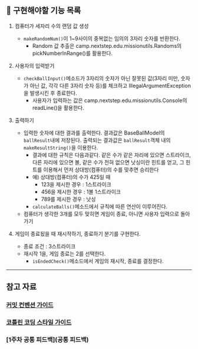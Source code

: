## 📮 구현해야할 기능 목록

1. 컴퓨터가 세자리 수의 랜덤 값 생성
    - `makeRandomNum()`이 1~9사이의 중복없는 임의의 3자리 숫자를 반환한다.
        - Random 값 추출은 camp.nextstep.edu.missionutils.Randoms의 pickNumberInRange()를 활용한다.

2. 사용자의 입력받기
    - `checkBallInput()`메소드가 3자리의 숫자가 아닌 잘못된 값(3자리 미만, 숫자가 아닌 값, 각각 다른 3자리 숫자 등)를 체크하고 IllegalArgumentException을 발생시킨 후
      종료한다.
        - 사용자가 입력하는 값은 camp.nextstep.edu.missionutils.Console의 readLine()을 활용한다.


3. 출력하기
    - 입력한 숫자에 대한 결과를 출력한다.
      결과값은 BaseBallModel의 `ballResult`내에 저장된다.
      출력되는 결과값은 `ballResult`객체 내의 `makeResultString()`을 이용한다.
        - 결과에 대한 규칙은 다음과같다.
          같은 수가 같은 자리에 있으면 스트라이크, 다른 자리에 있으면 볼, 같은 수가 전혀 없으면 낫싱이란 힌트를 얻고, 그 힌트를 이용해서 먼저 상대방(컴퓨터)의 수를 맞추면 승리한다
        - 예) 상대방(컴퓨터)의 수가 425일 때
            - 123을 제시한 경우 : 1스트라이크
            - 456을 제시한 경우 : 1볼 1스트라이크
            - 789를 제시한 경우 : 낫싱
        - `calculateBalls()`메소드에서 규칙에 따른 연산이 이루어진다.
    - 컴퓨터가 생각한 3개를 모두 맞히면 게임이 종료, 아니면 사용자 입력으로 돌아가기

4. 게임이 종료됬을 때 재시작하기, 종료하기 분기를 구현한다.
    - 종료 조건 : 3스트라이크
    - 재시작 1을, 게임 종료는 2를 선택한다.
        - `isEndedCheck()`메소드에서 게임의 재시작, 종료를 결정한다.

---

## 참고 자료

### [커밋 컨벤션 가이드](https://gist.github.com/stephenparish/9941e89d80e2bc58a153)

### [코틀린 코딩 스타일 가이드](https://kotlinlang.org/docs/coding-conventions.html)

### [1주차 공통 피드백](공통 피드백)
